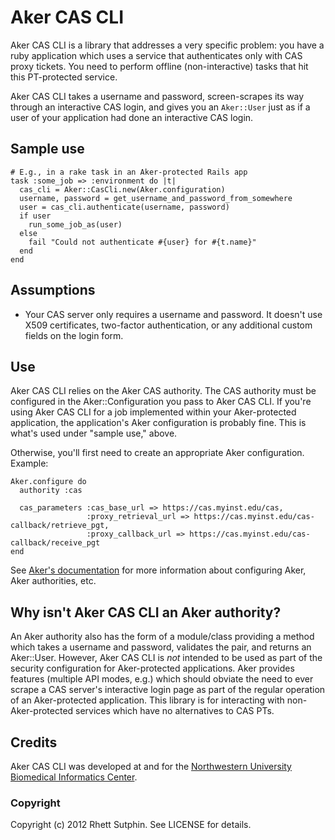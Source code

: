 Aker CAS CLI
============

Aker CAS CLI is a library that addresses a very specific problem: you
have a ruby application which uses a service that authenticates only
with CAS proxy tickets. You need to perform offline (non-interactive)
tasks that hit this PT-protected service.

Aker CAS CLI takes a username and password, screen-scrapes its way
through an interactive CAS login, and gives you an `Aker::User` just
as if a user of your application had done an interactive CAS login.

Sample use
----------

    # E.g., in a rake task in an Aker-protected Rails app
    task :some_job => :environment do |t|
      cas_cli = Aker::CasCli.new(Aker.configuration)
      username, password = get_username_and_password_from_somewhere
      user = cas_cli.authenticate(username, password)
      if user
        run_some_job_as(user)
      else
        fail "Could not authenticate #{user} for #{t.name}"
      end
    end

Assumptions
-----------

* Your CAS server only requires a username and password. It doesn't
  use X509 certificates, two-factor authentication, or any additional
  custom fields on the login form.

Use
---

Aker CAS CLI relies on the Aker CAS authority. The CAS authority must
be configured in the Aker::Configuration you pass to Aker CAS CLI. If
you're using Aker CAS CLI for a job implemented within your
Aker-protected application, the application's Aker configuration is
probably fine. This is what's used under "sample use," above.

Otherwise, you'll first need to create an appropriate Aker
configuration. Example:

    Aker.configure do
      authority :cas

      cas_parameters :cas_base_url => https://cas.myinst.edu/cas,
                     :proxy_retrieval_url => https://cas.myinst.edu/cas-callback/retrieve_pgt,
                     :proxy_callback_url => https://cas.myinst.edu/cas-callback/receive_pgt
    end

See [Aker's documentation][aker-doc] for more information about
configuring Aker, Aker authorities, etc.

[aker-doc]: http://rubydoc.info/gems/aker/file/README.md

Why isn't Aker CAS CLI an Aker authority?
-----------------------------------------

An Aker authority also has the form of a module/class providing a
method which takes a username and password, validates the pair, and
returns an Aker::User. However, Aker CAS CLI is _not_ intended to be
used as part of the security configuration for Aker-protected
applications. Aker provides features (multiple API modes, e.g.) which
should obviate the need to ever scrape a CAS server's interactive
login page as part of the regular operation of an Aker-protected
application. This library is for interacting with non-Aker-protected
services which have no alternatives to CAS PTs.

## Credits

Aker CAS CLI was developed at and for the [Northwestern University
Biomedical Informatics Center][NUBIC].

[NUBIC]: http://www.nucats.northwestern.edu/centers/nubic/index.html

### Copyright

Copyright (c) 2012 Rhett Sutphin. See LICENSE for details.
